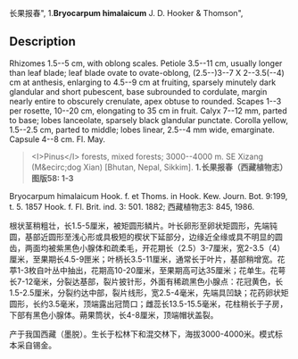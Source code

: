 长果报春",
1.**Bryocarpum himalaicum** J. D. Hooker & Thomson",

## Description
Rhizomes 1.5--5 cm, with oblong scales. Petiole 3.5--11 cm, usually longer than leaf blade; leaf blade ovate to ovate-oblong, (2.5--)3--7 X 2--3.5(--4) cm at anthesis, enlarging to 4.5--9 cm at fruiting, sparsely minutely dark glandular and short pubescent, base subrounded to cordulate, margin nearly entire to obscurely crenulate, apex obtuse to rounded. Scapes 1--3 per rosette, 10--20 cm, elongating to 35 cm in fruit. Calyx 7--12 mm, parted to base; lobes lanceolate, sparsely black glandular punctate. Corolla yellow, 1.5--2.5 cm, parted to middle; lobes linear, 2.5--4 mm wide, emarginate. Capsule 4--8 cm. Fl. May.

> &lt;I&gt;Pinus&lt;/I&gt; forests, mixed forests; 3000--4000 m. SE Xizang (M&amp;ecirc;dog Xian) [Bhutan, Nepal, Sikkim].
**1.长果报春（西藏植物志）图版58: 1-3**

Bryocarpum himalaicum Hook. f. et Thoms. in Hook. Kew. Journ. Bot. 9:199, t. 5. 1857 Hook. f. Fl. Brit. ind. 3: 501. 1882; 西藏植物志3: 845, 1986.

根状茎稍粗壮，长1.5-5厘米，被矩圆形鳞片。叶长卵形至卵状矩圆形，先端钝圆，基部近圆形至浅心形或具极短的楔状下延部分，边缘近全缘或具不明显的圆齿，两面均被紫黑色小腺体和疏柔毛，开花期长（2.5）3-7厘米，宽2-3.5（4）厘米，至果期长4.5-9匣米；叶柄长3.5-11厘米，通常长于叶片，基部稍增宽。花葶1-3枚自叶丛中抽出，花期高10-20厘米，至果期高可达35厘米；花单生。花萼长7-12毫米，分裂达基部，裂片披针形，外面有稀疏黑色小腺点：花冠黄色，长1.5-2.5厘米，分裂约达中部，裂片线形，宽2.5-4毫米，先端具凹缺；花药卵状矩圆形，长约3.5毫米，顶端露出冠筒口；雌蕊长13.5-15.5毫米，花柱稍长于子房，下部有黑色小腺体。蒴果筒状，长4-8厘米，顶端帽状盖裂。

产于我国西藏（墨脱）。生长于松林下和混交林下，海拔3000-4000米。模式标本采自锡金。
